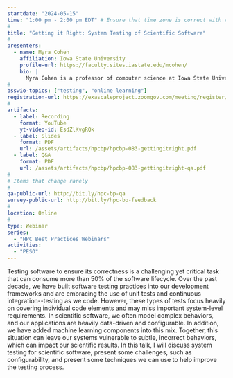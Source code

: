 ```yaml
---
startdate: "2024-05-15"
time: "1:00 pm - 2:00 pm EDT" # Ensure that time zone is correct with respect to standard/daylight time
#
title: "Getting it Right: System Testing of Scientific Software"
#
presenters:
  - name: Myra Cohen
    affiliation: Iowa State University
    profile-url: https://faculty.sites.iastate.edu/mcohen/
    bio: |
      Myra Cohen is a professor of computer science at Iowa State University, where she holds the Lahn and Oahn Chair in software engineering. She is also a 2023 Better Scientific Software Fellow. Her research expertise is in systems software testing, with an emphasis on systems that are highly configurable (or customizable).  She also has a strong interest in synergies between synthetic and systems biology and software engineering, which have many parallels and can benefit from similar testing approaches; she uses many bio-inspired algorithms in her research. She is an IEEE Senior Member and an ACM Distinguished Scientist.
#
bsswio-topics: ["testing", "online learning"]
registration-url: https://exascaleproject.zoomgov.com/meeting/register/vJItcemvpj8iG8vyauLJ4M6hukBbw4D3fxM
#
artifacts:
  - label: Recording
    format: YouTube
    yt-video-id: EsdZlKvgRQk
  - label: Slides
    format: PDF
    url: /assets/artifacts/hpcbp/hpcbp-083-gettingitright.pdf
  - label: Q&A
    format: PDF
    url: /assets/artifacts/hpcbp/hpcbp-083-gettingitright-qa.pdf
#
# Items that change rarely
#
qa-public-url: http://bit.ly/hpc-bp-qa
survey-public-url: http://bit.ly/hpc-bp-feedback
#
location: Online
#
type: Webinar
series:
  - "HPC Best Practices Webinars"
activities:
  - "PESO"
---
```

Testing software to ensure its correctness is a challenging yet critical task that can consume more than 50% of the software lifecycle. Over the past decade, we have built software testing practices into our development frameworks and are embracing the use of unit tests and continuous integration--testing as we code. However, these types of tests focus heavily on covering individual code elements and may miss important system-level requirements. In scientific software, we often model complex behaviors, and our applications are heavily data-driven and configurable. In addition, we have added machine learning components into this mix. Together, this situation can leave our systems vulnerable to subtle, incorrect behaviors, which can impact our scientific results. In this talk, I will discuss system testing for scientific software, present some challenges, such as configurability, and present some techniques we can use to help improve the testing process.
